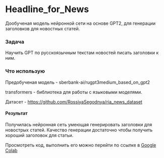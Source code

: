 # Headline_for_News

Дообученая модель нейронной сети на основе GPT2, для генерации заголовков для новостных статей.

### Задача

Научить GPT по русскоязычным текстам новостей писать заголовки к ним.

### Что использую

Предобученая модель - sberbank-ai/rugpt3medium_based_on_gpt2

transformers - библиотека для работы с языковыми моделями.

Датасет - https://github.com/RossiyaSegodnya/ria_news_dataset

#### Результат

Получилась нейронная сеть умеющая генерировать заголовки для новострых статей. Качество генерации достаточно чтобы получить хороший заголовок для статьи.

Просмотреть код, выполнить его можно перейти по ссылке в [Google Colab](https://colab.research.google.com/drive/1wK-kusavdQgrI-5OKaxmIb0SBFrm5-rf?usp=sharing)
